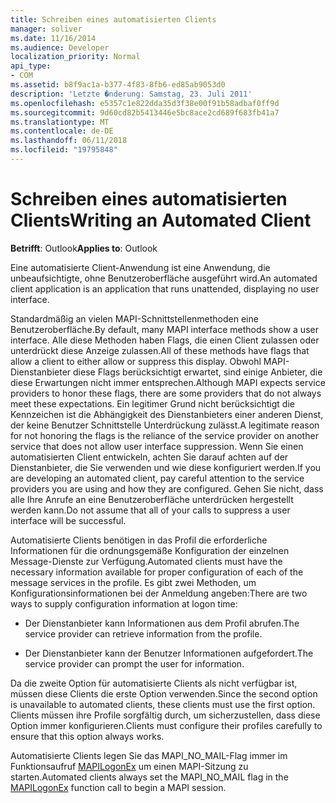 ```yaml
---
title: Schreiben eines automatisierten Clients
manager: soliver
ms.date: 11/16/2014
ms.audience: Developer
localization_priority: Normal
api_type:
- COM
ms.assetid: b8f9ac1a-b377-4f83-8fb6-ed85ab9053d0
description: 'Letzte �nderung: Samstag, 23. Juli 2011'
ms.openlocfilehash: e5357c1e822dda35d3f38e00f91b58adbaf0ff9d
ms.sourcegitcommit: 9d60cd82b5413446e5bc8ace2cd689f683fb41a7
ms.translationtype: MT
ms.contentlocale: de-DE
ms.lasthandoff: 06/11/2018
ms.locfileid: "19795848"
---
```

# <a name="writing-an-automated-client"></a><span data-ttu-id="a0b21-103">Schreiben eines automatisierten Clients</span><span class="sxs-lookup"><span data-stu-id="a0b21-103">Writing an Automated Client</span></span>

  
  
<span data-ttu-id="a0b21-104">**Betrifft**: Outlook</span><span class="sxs-lookup"><span data-stu-id="a0b21-104">**Applies to**: Outlook</span></span> 
  
<span data-ttu-id="a0b21-105">Eine automatisierte Client-Anwendung ist eine Anwendung, die unbeaufsichtigte, ohne Benutzeroberfläche ausgeführt wird.</span><span class="sxs-lookup"><span data-stu-id="a0b21-105">An automated client application is an application that runs unattended, displaying no user interface.</span></span>
  
 <span data-ttu-id="a0b21-106">Standardmäßig an vielen MAPI-Schnittstellenmethoden eine Benutzeroberfläche.</span><span class="sxs-lookup"><span data-stu-id="a0b21-106">By default, many MAPI interface methods show a user interface.</span></span> <span data-ttu-id="a0b21-107">Alle diese Methoden haben Flags, die einen Client zulassen oder unterdrückt diese Anzeige zulassen.</span><span class="sxs-lookup"><span data-stu-id="a0b21-107">All of these methods have flags that allow a client to either allow or suppress this display.</span></span> <span data-ttu-id="a0b21-108">Obwohl MAPI-Dienstanbieter diese Flags berücksichtigt erwartet, sind einige Anbieter, die diese Erwartungen nicht immer entsprechen.</span><span class="sxs-lookup"><span data-stu-id="a0b21-108">Although MAPI expects service providers to honor these flags, there are some providers that do not always meet these expectations.</span></span> <span data-ttu-id="a0b21-109">Ein legitimer Grund nicht berücksichtigt die Kennzeichen ist die Abhängigkeit des Dienstanbieters einer anderen Dienst, der keine Benutzer Schnittstelle Unterdrückung zulässt.</span><span class="sxs-lookup"><span data-stu-id="a0b21-109">A legitimate reason for not honoring the flags is the reliance of the service provider on another service that does not allow user interface suppression.</span></span> <span data-ttu-id="a0b21-110">Wenn Sie einen automatisierten Client entwickeln, achten Sie darauf achten auf der Dienstanbieter, die Sie verwenden und wie diese konfiguriert werden.</span><span class="sxs-lookup"><span data-stu-id="a0b21-110">If you are developing an automated client, pay careful attention to the service providers you are using and how they are configured.</span></span> <span data-ttu-id="a0b21-111">Gehen Sie nicht, dass alle Ihre Anrufe an eine Benutzeroberfläche unterdrücken hergestellt werden kann.</span><span class="sxs-lookup"><span data-stu-id="a0b21-111">Do not assume that all of your calls to suppress a user interface will be successful.</span></span> 
  
<span data-ttu-id="a0b21-112">Automatisierte Clients benötigen in das Profil die erforderliche Informationen für die ordnungsgemäße Konfiguration der einzelnen Message-Dienste zur Verfügung.</span><span class="sxs-lookup"><span data-stu-id="a0b21-112">Automated clients must have the necessary information available for proper configuration of each of the message services in the profile.</span></span> <span data-ttu-id="a0b21-113">Es gibt zwei Methoden, um Konfigurationsinformationen bei der Anmeldung angeben:</span><span class="sxs-lookup"><span data-stu-id="a0b21-113">There are two ways to supply configuration information at logon time:</span></span>
  
- <span data-ttu-id="a0b21-114">Der Dienstanbieter kann Informationen aus dem Profil abrufen.</span><span class="sxs-lookup"><span data-stu-id="a0b21-114">The service provider can retrieve information from the profile.</span></span>
    
- <span data-ttu-id="a0b21-115">Der Dienstanbieter kann der Benutzer Informationen aufgefordert.</span><span class="sxs-lookup"><span data-stu-id="a0b21-115">The service provider can prompt the user for information.</span></span> 
    
<span data-ttu-id="a0b21-116">Da die zweite Option für automatisierte Clients als nicht verfügbar ist, müssen diese Clients die erste Option verwenden.</span><span class="sxs-lookup"><span data-stu-id="a0b21-116">Since the second option is unavailable to automated clients, these clients must use the first option.</span></span> <span data-ttu-id="a0b21-117">Clients müssen ihre Profile sorgfältig durch, um sicherzustellen, dass diese Option immer konfigurieren.</span><span class="sxs-lookup"><span data-stu-id="a0b21-117">Clients must configure their profiles carefully to ensure that this option always works.</span></span>
  
<span data-ttu-id="a0b21-118">Automatisierte Clients legen Sie das MAPI_NO_MAIL-Flag immer im Funktionsaufruf [MAPILogonEx](mapilogonex.md) um einen MAPI-Sitzung zu starten.</span><span class="sxs-lookup"><span data-stu-id="a0b21-118">Automated clients always set the MAPI_NO_MAIL flag in the [MAPILogonEx](mapilogonex.md) function call to begin a MAPI session.</span></span> 
  

